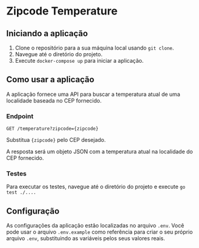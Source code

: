 # Zipcode Temperature

## Iniciando a aplicação

1. Clone o repositório para a sua máquina local usando `git clone`.
2. Navegue até o diretório do projeto.
3. Execute `docker-compose up` para iniciar a aplicação.

## Como usar a aplicação

A aplicação fornece uma API para buscar a temperatura atual de uma localidade baseada no CEP fornecido.

### Endpoint

`GET /temperature?zipcode={zipcode}`

Substitua `{zipcode}` pelo CEP desejado.

A resposta será um objeto JSON com a temperatura atual na localidade do CEP fornecido.

### Testes

Para executar os testes, navegue até o diretório do projeto e execute `go test ./....`

## Configuração

As configurações da aplicação estão localizadas no arquivo `.env`. Você pode usar o arquivo `.env.example` como referência para criar o seu próprio arquivo `.env`, substituindo as variáveis pelos seus valores reais.